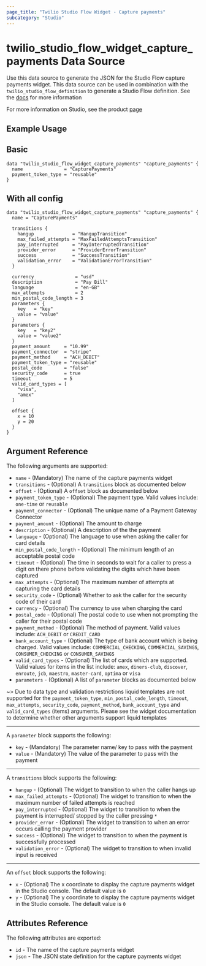 ```yaml
---
page_title: "Twilio Studio Flow Widget - Capture payments"
subcategory: "Studio"
---
```


# twilio_studio_flow_widget_capture_payments Data Source

Use this data source to generate the JSON for the Studio Flow capture payments widget. This data source can be used in combination with the `twilio_studio_flow_definition` to generate a Studio Flow definition. See the [docs](https://www.twilio.com/docs/studio/widget-library/capture-payments) for more information

For more information on Studio, see the product [page](https://www.twilio.com/studio)

## Example Usage

## Basic

```hcl
data "twilio_studio_flow_widget_capture_payments" "capture_payments" {
  name               = "CapturePayments"
  payment_token_type = "reusable"
}
```

## With all config

```hcl
data "twilio_studio_flow_widget_capture_payments" "capture_payments" {
  name = "CapturePayments"

  transitions {
    hangup              = "HangupTransition"
    max_failed_attempts = "MaxFailedAttemptsTransition"
    pay_interrupted     = "PayInterruptedTransition"
    provider_error      = "ProviderErrorTransition"
    success             = "SuccessTransition"
    validation_error    = "ValidationErrorTransition"
  }

  currency               = "usd"
  description            = "Pay Bill"
  language               = "en-GB"
  max_attempts           = 2
  min_postal_code_length = 3
  parameters {
    key   = "key"
    value = "value"
  }
  parameters {
    key   = "key2"
    value = "value2"
  }
  payment_amount     = "10.99"
  payment_connector  = "stripe"
  payment_method     = "ACH_DEBIT"
  payment_token_type = "reusable"
  postal_code        = "false"
  security_code      = true
  timeout            = 5
  valid_card_types = [
    "visa",
    "amex"
  ]

  offset {
    x = 10
    y = 20
  }
}
```

## Argument Reference

The following arguments are supported:

- `name` - (Mandatory) The name of the capture payments widget
- `transitions` - (Optional) A `transitions` block as documented below
- `offset` - (Optional) A `offset` block as documented below
- `payment_token_type` - (Optional) The payment type. Valid values include: `one-time` or `reusable`
- `payment_connector` - (Optional) The unique name of a Payment Gateway Connector
- `payment_amount` - (Optional) The amount to charge
- `description` - (Optional) A description of the the payment
- `language` - (Optional) The language to use when asking the caller for card details
- `min_postal_code_length` - (Optional) The minimum length of an acceptable postal code
- `timeout` - (Optional) The time in seconds to wait for a caller to press a digit on there phone before validating the digits which have been captured
- `max_attempts` - (Optional) The maximum number of attempts at capturing the card details
- `security_code` - (Optional) Whether to ask the caller for the security code of their card
- `currency` - (Optional) The currency to use when charging the card
- `postal_code` - (Optional) The postal code to use when not prompting the caller for their postal code
- `payment_method` - (Optional) The method of payment. Valid values include: `ACH_DEBIT` or `CREDIT_CARD`
- `bank_account_type` - (Optional) The type of bank account which is being charged. Valid values include: `COMMERCIAL_CHECKING`, `COMMERCIAL_SAVINGS`, `CONSUMER_CHECKING` or `CONSUMER_SAVINGS`
- `valid_card_types` - (Optional) The list of cards which are supported. Valid values for items in the list include: `amex`, `diners-club`, `discover`, `enroute`, `jcb`, `maestro`, `master-card`, `optima` or `visa`
- `parameters` - (Optional) A list of `parameter` blocks as documented below

~> Due to data type and validation restrictions liquid templates are not supported for the `payment_token_type`, `min_postal_code_length`, `timeout`, `max_attempts`, `security_code`, `payment_method`, `bank_account_type` and `valid_card_types` (items) arguments. Please see the widget documentation to determine whether other arguments support liquid templates

---

A `parameter` block supports the following:

- `key` - (Mandatory) The parameter name/ key to pass with the payment
- `value` - (Mandatory) The value of the parameter to pass with the payment

---

A `transitions` block supports the following:

- `hangup` - (Optional) The widget to transition to when the caller hangs up
- `max_failed_attempts` - (Optional) The widget to transition to when the maximum number of failed attempts is reached
- `pay_interrupted` - (Optional) The widget to transition to when the payment is interrupted/ stopped by the caller pressing `*`
- `provider_error` - (Optional) The widget to transition to when an error occurs calling the payment provider
- `success` - (Optional) The widget to transition to when the payment is successfully processed
- `validation_error` - (Optional) The widget to transition to when invalid input is received

---

An `offset` block supports the following:

- `x` - (Optional) The x coordinate to display the capture payments widget in the Studio console. The default value is `0`
- `y` - (Optional) The y coordinate to display the capture payments widget in the Studio console. The default value is `0`

## Attributes Reference

The following attributes are exported:

- `id` - The name of the capture payments widget
- `json` - The JSON state definition for the capture payments widget

